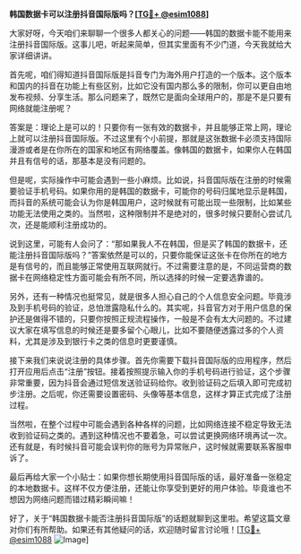 **韩国数据卡可以注册抖音国际版吗？[[TG💪+ @esim1088](https://t.me/s/esim1088)]**

大家好呀，今天咱们来聊聊一个很多人都关心的问题——韩国的数据卡能不能用来注册抖音国际版。这事儿吧，听起来简单，但其实里面有不少门道，今天我就给大家详细讲讲。

首先呢，咱们得知道抖音国际版是抖音专门为海外用户打造的一个版本。这个版本和国内的抖音在功能上有些区别，比如它没有国内那么多的限制，你可以更自由地发布视频、分享生活。那么问题来了，既然它是面向全球用户的，那是不是只要有网络就能注册呢？

答案是：理论上是可以的！只要你有一张有效的数据卡，并且能够正常上网，理论上就可以注册抖音国际版。不过这里有个小前提，那就是这张数据卡必须支持国际漫游或者是在你所在的国家和地区有网络覆盖。像韩国的数据卡，如果你人在韩国并且有信号的话，那基本是没有问题的。

但是呢，实际操作中可能会遇到一些小麻烦。比如说，抖音国际版在注册的时候需要验证手机号码。如果你用的是韩国的数据卡，可能你的号码归属地显示是韩国，而抖音的系统可能会认为你是韩国用户，这时候就有可能出现一些限制，比如某些功能无法使用之类的。当然啦，这种限制并不是绝对的，很多时候只要耐心尝试几次，还是能顺利注册成功的。

说到这里，可能有人会问了：“那如果我人不在韩国，但是买了韩国的数据卡，还能注册抖音国际版吗？”答案依然是可以的，只要你能保证这张卡在你所在的地方是有信号的，而且能够正常使用互联网就行。不过需要注意的是，不同运营商的数据卡在网络稳定性方面可能会有所不同，所以选择的时候一定要选靠谱的。

另外，还有一种情况也挺常见，就是很多人担心自己的个人信息安全问题。毕竟涉及到手机号码的验证，总怕泄露隐私什么的。其实呢，抖音官方对于用户信息的保护还是做得不错的，只要你按照正规流程操作，一般是不会有太大问题的。不过建议大家在填写信息的时候还是要多留个心眼儿，比如不要随便透露过多的个人资料，尤其是涉及到银行卡之类的信息时更要谨慎。

接下来我们来说说注册的具体步骤。首先你需要下载抖音国际版的应用程序，然后打开应用后点击“注册”按钮。接着按照提示输入你的手机号码进行验证，这个步骤非常重要，因为抖音会通过短信发送验证码给你。收到验证码之后填入即可完成初步注册。之后呢，你还需要设置密码、头像等基本信息，这样才算正式完成了注册过程。

当然啦，在整个过程中可能会遇到各种各样的问题，比如网络连接不稳定导致无法收到验证码之类的。遇到这种情况也不要着急，可以尝试更换网络环境再试一次。还有就是，有时候抖音可能会误判你的账号为异常账户，这时候就需要联系客服申诉了。

最后再给大家一个小贴士：如果你想长期使用抖音国际版的话，最好准备一张稳定的本地数据卡。这样不仅方便注册，还能让你享受到更好的用户体验。毕竟谁也不想因为网络问题而错过精彩瞬间嘛！

好了，关于“韩国数据卡能否注册抖音国际版”的话题就聊到这里啦。希望这篇文章对你们有所帮助。如果还有其他疑问的话，欢迎随时留言讨论哦！[[TG💪+ @esim1088](https://t.me/s/esim1088) ![Image](https://i.postimg.cc/4NQfJmqS/Snipaste-2025-05-13-00-14-12.png)]